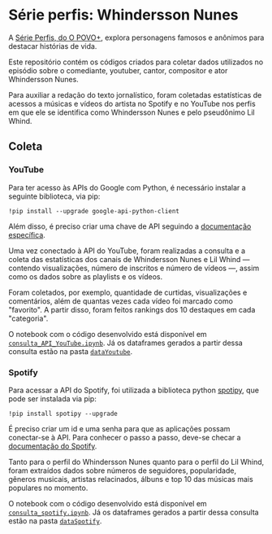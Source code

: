 # Série perfis: Whindersson Nunes

A [Série Perfis, do O POVO+](https://mais.opovo.com.br/reportagens-especiais/serie-perfis/), explora personagens famosos e anônimos para destacar histórias de vida.

Este repositório contém os códigos criados para coletar dados utilizados no episódio sobre o comediante, youtuber, cantor, compositor e ator Whindersson Nunes.

Para auxiliar a redação do texto jornalístico, foram coletadas estatísticas de acessos a músicas e vídeos do artista no Spotify e no YouTube nos perfis em que ele se identifica como Whindersson Nunes e pelo pseudônimo Lil Whind.

## Coleta

### YouTube

Para ter acesso às APIs do Google com Python, é necessário instalar a seguinte biblioteca, via pip:
```
!pip install --upgrade google-api-python-client
```

Além disso, é preciso criar uma chave de API seguindo a [documentação específica](https://developers.google.com/youtube/registering_an_application?hl=pt-br).

Uma vez conectado à API do YouTube, foram realizadas a consulta e a coleta das estatísticas dos canais de Whindersson Nunes e Lil Whind — contendo visualizações, número de inscritos e número de vídeos —, assim como os dados sobre as playlists e os vídeos.

Foram coletados, por exemplo, quantidade de curtidas, visualizações e comentários, além de quantas vezes cada vídeo foi marcado como "favorito". A partir disso, foram feitos rankings dos 10 destaques em cada "categoria".

O notebook com o código desenvolvido está disponível em [`consulta_API_YouTube.ipynb`](https://github.com/opovomais/perfil-whindersson-nunes/blob/main/consulta_API_YouTube.ipynb). Já os dataframes gerados a partir dessa consulta estão na pasta [`dataYoutube`](https://github.com/opovomais/perfil-whindersson-nunes/tree/main/dataYoutube).

### Spotify

Para acessar a API do Spotify, foi utilizada a biblioteca python [spotipy](https://spotipy.readthedocs.io/en/2.22.1/), que pode ser instalada via pip:
```
!pip install spotipy --upgrade
```

É preciso criar um id e uma senha para que as aplicações possam conectar-se à API. Para conhecer o passo a passo, deve-se checar a [documentação do Spotify](https://developer.spotify.com/documentation/general/guides/authorization/app-settings/).

Tanto para o perfil do Whindersson Nunes quanto para o perfil do Lil Whind, foram extraídos dados sobre números de seguidores, popularidade, gêneros musicais, artistas relacinados, álbuns e top 10 das músicas mais populares no momento.

O notebook com o código desenvolvido está disponível em [`consulta_spotify.ipynb`](https://github.com/opovomais/perfil-whindersson-nunes/blob/main/consulta_spotify.ipynb). Já os dataframes gerados a partir dessa consulta estão na pasta [`dataSpotify`](https://github.com/opovomais/perfil-whindersson-nunes/tree/main/dataSpotify).
